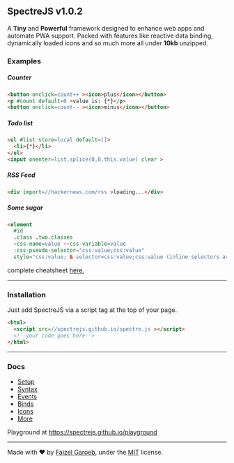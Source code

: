 SpectreJS v1.0.2
---
A **Tiny** and **Powerful** framework designed to enhance web apps and automate PWA support. Packed with features like reactive data binding, dynamically loaded icons and so much more all under **10kb** unzipped.

### Examples
##### Counter
```html
<button onclick=count++ ><icon>plus</icon></button>
<p #count default=0 >value is: {*}</p>
<button onclick=count-- ><icon>minus</icon></button>
```
##### Todo list
```html
<ul #list store=local default=[]>
  <li>{*}</li>
</ul>
<input onenter=list.splice(0,0,this.value) clear >
```
##### RSS Feed
```html
<div import=//hackernews.com/rss >loading...</div>
```
##### Some sugar
```html
<element
  #id
  .class .two.classes
  -css-name=value --css-variable=value
  :css-pseudo-selector="css:value;css:value"
  style="css:value; & selector=css:value;css:value (inline selectors are scoped to the element)" />
  ```
complete cheatsheet [here.](./docs/silver.md)


---
### Installation
Just add SpectreJS via a script tag at the top of your page. 
```html
<html>
  <script src=//spectrejs.github.io/spectre.js ></script>
  <!--your code goes here-->
</html>
```

---
### Docs
- [Setup](./docs/setup.md)
- [Syntax](./docs/syntax.md)
- [Events](./docs/events.md)
- [Binds](./docs/binds.md)
- [Icons](./docs/icons.md)
- [More](./docs/more.md)

Playground at https://spectrejs.github.io/playground

---
Made with ❤️ by [Faizel Garoeb](...), under the [MIT](./license) license.
